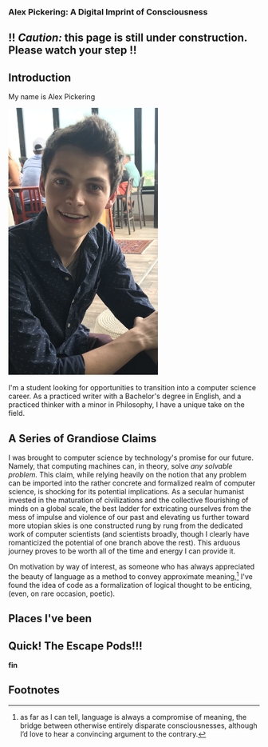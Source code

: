 ### Alex Pickering: A Digital Imprint of Consciousness

## !! _Caution:_ this page is still under construction. Please watch your step !!

## Introduction

My name is Alex Pickering

<img src="img/profile_pic.PNG" width="300"/>
<p>
I'm a student looking for opportunities to transition into a computer science career. As a practiced writer with a Bachelor's degree in English, and a practiced thinker with a minor in Philosophy, I have a unique take on the field.
</p>

## A Series of Grandiose Claims

I was brought to computer science by technology's promise for our future. Namely, that computing machines can, in theory, solve _any solvable problem._ This claim, while relying heavily on the notion that any problem can be imported into the rather concrete and formalized realm of computer science, is shocking for its potential implications. As a secular humanist invested in the maturation of civilizations and the collective flourishing of minds on a global scale, the best ladder for extricating ourselves from the mess of impulse and violence of our past and elevating us further toward more utopian skies is one constructed rung by rung from the dedicated work of computer scientists (and scientists broadly, though I clearly have romanticized the potential of one branch above the rest). This arduous journey proves to be worth all of the time and energy I can provide it.

On motivation by way of interest, as someone who has always appreciated the beauty of language as a method to convey approximate meaning,[^1] I've found the idea of code as a formalization of logical thought to be enticing, (even, on rare occasion, poetic).


 



[^1]: as far as I can tell, language is always a compromise of meaning, the bridge between otherwise entirely disparate consciousnesses, although I’d love to hear a convincing argument to the contrary.

## Places I've been



## Quick! The Escape Pods!!!


__fin__


## Footnotes
